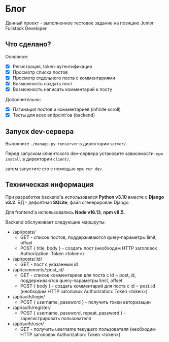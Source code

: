 # Блог

Данный проект - выполненное тестовое задание на позицию Junior Fullstack Developer.

## Что сделано?

Основное:

- [x] Регистрация, token-аутентификация
- [x] Просмотр списка постов
- [x] Просмотр отдельного поста с комментариями
- [x] Возможность создать пост
- [x] Возможность написать комментарий к посту

Дополнительно:

- [x] Пагинация постов и комментариев (infinite scroll)
- [x] Тесты для всех endpoint'ов (backend)

## Запуск dev-сервера

Выполните `./manage.py runserver` в директории `server/`.

Перед запуском клиентского dev-сервера установите зависимости: `npm install` в директории `client/`,

затем запустите его с помощью `npm run dev`.

## Техническая информация

При разработке backend'а использовался **Python v3.10** вместе с **Django v3.2**. БД - дефолтная **SQLite**, файл сгенерирован Django.

Для frontend'а использовались **Node v16.13**, **npm v8.5**.

Backend обслуживает следующие маршруты:

- /api/posts/
  - GET - список постов, поддерживаются query-параметры limit, offset
  - POST { title, body } - создать пост (необходим HTTP заголовок Authorization: Token &lt;token&gt;)
- /api/posts/:id/
  - GET - пост с указанным id
- /api/comments/:post_id/
  - GET - список комментариев для поста с id = post_id, поддерживаются query-параметры limit, offset
  - POST { body } - создать комментарий для поста с id = post_id (необходим HTTP заголовок Authorization: Token &lt;token&gt;)
- /api/auth/login/
  - POST { username, password } - получить токен авторизации
- /api/auth/register/
  - POST { username, password, repeat_password } - зарегистрировать пользователя
- /api/auth/user/
  - GET - получить username текущего пользователя (необходим HTTP заголовок Authorization: Token &lt;token&gt;)
